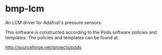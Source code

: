 # bmp-lcm

An LCM driver for Adafruit's pressure sensors.



This software is constructed according to the Pods software policies and
templates.  The policies and templates can be found at:

  http://sourceforge.net/projects/pods


